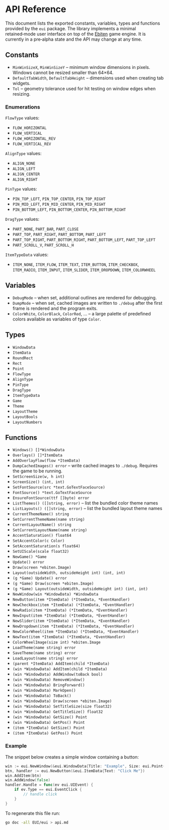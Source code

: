 # API Reference

This document lists the exported constants, variables, types and functions provided by the `eui` package.
The library implements a minimal retained‑mode user interface on top of the [Ebiten](https://ebiten.org/) game engine.
It is currently in a pre‑alpha state and the API may change at any time.

## Constants

- `MinWinSizeX`, `MinWinSizeY` – minimum window dimensions in pixels. Windows cannot be resized smaller than 64×64.
- `DefaultTabWidth`, `DefaultTabHeight` – dimensions used when creating tab widgets.
- `Tol` – geometry tolerance used for hit testing on window edges when resizing.

### Enumerations

`FlowType` values:
- `FLOW_HORIZONTAL`
- `FLOW_VERTICAL`
- `FLOW_HORIZONTAL_REV`
- `FLOW_VERTICAL_REV`

`AlignType` values:
- `ALIGN_NONE`
- `ALIGN_LEFT`
- `ALIGN_CENTER`
- `ALIGN_RIGHT`

`PinType` values:
- `PIN_TOP_LEFT`, `PIN_TOP_CENTER`, `PIN_TOP_RIGHT`
- `PIN_MID_LEFT`, `PIN_MID_CENTER`, `PIN_MID_RIGHT`
- `PIN_BOTTOM_LEFT`, `PIN_BOTTOM_CENTER`, `PIN_BOTTOM_RIGHT`

`DragType` values:
- `PART_NONE`, `PART_BAR`, `PART_CLOSE`
- `PART_TOP`, `PART_RIGHT`, `PART_BOTTOM`, `PART_LEFT`
- `PART_TOP_RIGHT`, `PART_BOTTOM_RIGHT`, `PART_BOTTOM_LEFT`, `PART_TOP_LEFT`
- `PART_SCROLL_V`, `PART_SCROLL_H`

`ItemTypeData` values:
- `ITEM_NONE`, `ITEM_FLOW`, `ITEM_TEXT`, `ITEM_BUTTON`, `ITEM_CHECKBOX`,
  `ITEM_RADIO`, `ITEM_INPUT`, `ITEM_SLIDER`, `ITEM_DROPDOWN`, `ITEM_COLORWHEEL`

## Variables

- `DebugMode` – when set, additional outlines are rendered for debugging.
- `DumpMode` – when set, cached images are written to `./debug` after the first
  frame is rendered and the program exits.
- `ColorWhite`, `ColorBlack`, `ColorRed`, ... – a large palette of predefined
  colors available as variables of type `Color`.

## Types

- `WindowData`
- `ItemData`
- `RoundRect`
- `Rect`
- `Point`
- `FlowType`
- `AlignType`
- `PinType`
- `DragType`
- `ItemTypeData`
- `Game`
- `Theme`
- `LayoutTheme`
- `LayoutBools`
- `LayoutNumbers`

## Functions

- `Windows() []*WindowData`
- `Overlays() []*ItemData`
- `AddOverlayFlow(flow *ItemData)`
- `DumpCachedImages() error` – write cached images to `./debug`. Requires the game to be running.
- `SetScreenSize(w, h int)`
- `ScreenSize() (int, int)`
- `SetFontSource(src *text.GoTextFaceSource)`
- `FontSource() *text.GoTextFaceSource`
- `EnsureFontSource(ttf []byte) error`
- `ListThemes() ([]string, error)` – list the bundled color theme names
- `ListLayouts() ([]string, error)` – list the bundled layout theme names
- `CurrentThemeName() string`
- `SetCurrentThemeName(name string)`
- `CurrentLayoutName() string`
- `SetCurrentLayoutName(name string)`
- `AccentSaturation() float64`
- `SetAccentColor(c Color)`
- `SetAccentSaturation(s float64)`
- `SetUIScale(scale float32)`
- `NewGame() *Game`
- `Update() error`
- `Draw(screen *ebiten.Image)`
- `Layout(outsideWidth, outsideHeight int) (int, int)`
- `(g *Game) Update() error`
- `(g *Game) Draw(screen *ebiten.Image)`
- `(g *Game) Layout(outsideWidth, outsideHeight int) (int, int)`
- `NewWindow(win *WindowData) *WindowData`
 - `NewButton(item *ItemData) (*ItemData, *EventHandler)`
 - `NewCheckbox(item *ItemData) (*ItemData, *EventHandler)`
 - `NewRadio(item *ItemData) (*ItemData, *EventHandler)`
 - `NewInput(item *ItemData) (*ItemData, *EventHandler)`
 - `NewSlider(item *ItemData) (*ItemData, *EventHandler)`
 - `NewDropdown(item *ItemData) (*ItemData, *EventHandler)`
 - `NewColorWheel(item *ItemData) (*ItemData, *EventHandler)`
 - `NewText(item *ItemData) (*ItemData, *EventHandler)`
- `ColorWheelImage(size int) *ebiten.Image`
- `LoadTheme(name string) error`
- `SaveTheme(name string) error`
- `LoadLayout(name string) error`
- `(parent *ItemData) AddItem(child *ItemData)`
- `(win *WindowData) AddItem(child *ItemData)`
- `(win *WindowData) AddWindow(toBack bool)`
- `(win *WindowData) RemoveWindow()`
- `(win *WindowData) BringForward()`
- `(win *WindowData) MarkOpen()`
- `(win *WindowData) ToBack()`
- `(win *WindowData) Draw(screen *ebiten.Image)`
- `(win *WindowData) SetTitleSize(size float32)`
- `(win *WindowData) GetTitleSize() float32`
- `(win *WindowData) GetSize() Point`
- `(win *WindowData) GetPos() Point`
- `(item *ItemData) GetSize() Point`
- `(item *ItemData) GetPos() Point`

### Example

The snippet below creates a simple window containing a button:

```go
win := eui.NewWindow(&eui.WindowData{Title: "Example", Size: eui.Point{X: 200, Y: 120}})
btn, handler := eui.NewButton(&eui.ItemData{Text: "Click Me"})
win.AddItem(btn)
win.AddWindow(false)
handler.Handle = func(ev eui.UIEvent) {
    if ev.Type == eui.EventClick {
        // handle click
    }
}
```

To regenerate this file run:

```sh
go doc -all EUI/eui > api.md
```
